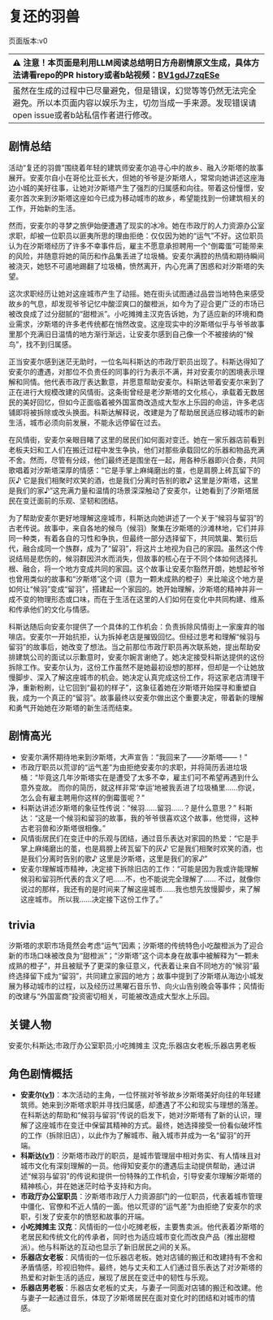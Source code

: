 # 复还的羽兽
页面版本:v0
 

| :warning: 注意！本页面是利用LLM阅读总结明日方舟剧情原文生成，具体方法请看repo的PR history或者b站视频：[BV1gdJ7zqESe](https://www.bilibili.com/video/BV1gdJ7zqESe/)         |
|:----------------------------|
| 虽然在生成的过程中已尽量避免，但是错误，幻觉等等仍然无法完全避免。所以本页面内容以娱乐为主，切勿当成一手来源。发现错误请open issue或者b站私信作者进行修改。|



## 剧情总结
活动“复还的羽兽”围绕着年轻的建筑师安麦尔追寻心中的故乡、融入汐斯塔的故事展开。安麦尔自小在哥伦比亚长大，但她的爷爷是汐斯塔人，常常向她讲述这座海边小城的美好往事，让她对汐斯塔产生了强烈的归属感和向往。带着这份憧憬，安麦尔首次来到汐斯塔这座如今已成为移动城市的故乡，希望能找到一份建筑相关的工作，开始新的生活。

然而，安麦尔的寻梦之旅伊始便遭遇了现实的冰冷。她在市政厅的人力资源办公室求职，却被一位职员以匪夷所思的理由拒绝：仅仅因为她的“运气”不好。这位职员认为在汐斯塔经历了许多不幸事件后，雇主不愿意承担聘用一个“倒霉蛋”可能带来的风险，并随意将她的简历和作品集丢进了垃圾桶。安麦尔满腔的热情和期待瞬间被浇灭，她怒不可遏地踢翻了垃圾桶，愤然离开，内心充满了困惑和对汐斯塔的失望。

这次求职经历让她对这座城市产生了动摇。她在街头试图通过品尝当地特色来感受故乡的气息，却发现爷爷记忆中酸涩爽口的酸橙派，如今为了迎合更广泛的市场已被改良成了过分甜腻的“甜橙派”。小吃摊摊主汉克告诉她，为了适应新的环境和商业需求，汐斯塔的许多老传统都在悄然改变。这座现实中的汐斯塔似乎与爷爷故事里那个充满旧日温情的地方渐行渐远，让安麦尔感到自己像一个不被接纳的“候鸟”，找不到归属感。

正当安麦尔感到迷茫无助时，一位名叫科斯达的市政厅职员出现了。科斯达得知了安麦尔的遭遇，对那位不负责任的同事的行为表示不满，并对安麦尔的困境表示理解和同情。他代表市政厅表达歉意，并愿意帮助安麦尔。科斯达带着安麦尔来到了正在进行大规模改建的风情街。这条街曾经是老汐斯塔的文化核心，承载着无数居民的美好回忆，但如今正面临着被外国富商改造成大型水上乐园的命运，许多老店铺即将被拆除或改头换面。科斯达解释说，改建是为了帮助居民适应移动城市的新生活，城市必须向前发展，不能永远停留在过去。

在风情街，安麦尔亲眼目睹了这里的居民们如何面对变迁。她在一家乐器店前看到老板夫妇和工人们在搬迁过程中发生争执，他们对那些承载回忆的乐器和物品充满不舍。然而，尽管有分歧，他们最终还是围坐在一起，用各种乐器即兴合奏，共同歌唱着对汐斯塔深厚的情感：“它是手掌上麻绳磨出的茧，也是肩膀上砖瓦留下的灰♪ 它是我们相聚时欢笑的酒，也是我们分离时告别的歌♪ 这里是汐斯塔，这里是我们的家♪”这充满力量和温情的场景深深触动了安麦尔，让她看到了汐斯塔居民在变迁面前的乐观、坚韧和团结。

为了帮助安麦尔更好地理解这座城市，科斯达向她讲述了一个关于“候羽与留羽”的古老传说。故事中，来自各地的候鸟（候羽）聚集在汐斯塔的沙滩林地，它们并非同一种类，有着各自的习性和争执，但最终一部分选择留下，共同筑巢、繁衍后代，融合成同一个族群，成为了“留羽”，将这片土地视为自己的家园。虽然这个传说结局是悲伤的，候羽群因洪水而消失，但故事的核心在于不同个体如何选择扎根、融合，将一个地方变成共同的家园。这个故事让安麦尔豁然开朗，她想起爷爷也曾用类似的故事和“汐斯塔”这个词（意为一颗未成熟的橙子）来比喻这个地方是如何让“候羽”变成“留羽”，搭建起一个家园的。她开始理解，汐斯塔的精神并非一成不变的物理形态或口味，而在于生活在这里的人们如何在变化中共同构建、维系和传承他们的文化与情感。

科斯达随后向安麦尔提供了一个具体的工作机会：负责拆除风情街上一家废弃的咖啡店。安麦尔一开始抗拒，认为拆掉老店是摧毁回忆。但经过思考和理解“候羽与留羽”的故事后，她改变了想法。当之前那位市政厅职员再次联系她，提出帮助安排建筑公司的面试以示歉意时，安麦尔婉言谢绝了。她决定接受科斯达提供的这份拆除工作。安麦尔认为，这份工作虽然不是她最初设想的那样，但却是一个让她放慢脚步、深入了解这座城市的机会。她决定认真完成这份工作，将这家老店清理干净，重新粉刷，让它回到“最初的样子”，这象征着她在汐斯塔开始探寻和重塑自我，成为一个真正的“留羽”。故事最终以安麦尔做出这个重要决定，带着新的理解和勇气开始她在汐斯塔的新生活而结束。
## 剧情高光
- 安麦尔满怀期待地来到汐斯塔，大声宣告：“我回来了——汐斯塔——！”
- 市政厅职员以荒谬的“运气差”为由拒绝安麦尔的求职，并将简历丢进垃圾桶：“毕竟这几年汐斯塔实在是遭受了太多不幸，雇主们可不希望再遇到什么意外变故。 而你的简历，就这样非常‘幸运’地被我丢进了垃圾桶里......你说，怎么会有雇主聘用你这样的倒霉蛋呢？”
- 科斯达讲述汐斯塔的象征性传说：“候羽......留羽......？是什么意思？” 科斯达：“这是一个候羽和留羽的故事，我的爷爷很喜欢这个故事，他觉得，这种古老羽兽和汐斯塔很相像。”
- 风情街居民们在变迁中的乐观与团结，通过音乐表达对家园的热爱：“它是手掌上麻绳磨出的茧，也是肩膀上砖瓦留下的灰♪ 它是我们相聚时欢笑的酒，也是我们分离时告别的歌♪ 这里是汐斯塔，这里是我们的家♪”
- 安麦尔理解城市精神，决定接下拆除旧店的工作：“可能是因为我或许能理解候羽和留羽所代表的含义了吧......不，也不能说完全理解了...... 不过，就像你说过的那样，我还有的是时间来了解这座城市......我也想先放慢脚步，来了解这座城市。 所以我......决定接下这份工作了。”
## trivia
汐斯塔的求职市场竟然会考虑“运气”因素；汐斯塔的传统特色小吃酸橙派为了迎合新的市场口味被改良为“甜橙派”；“汐斯塔”这个词本身在故事中被解释为“一颗未成熟的橙子”，并且被赋予了更深的象征意义，代表着让来自不同地方的“候羽”最终选择留下成为“留羽”，共同建立家园的地方；故事中提到了汐斯塔从海边小城发展为移动城市的过程，以及经历过黑曜石音乐节、向火山告别晚会等事件；风情街的改建与“外国富商”投资密切相关，可能被改造成大型水上乐园。
## 关键人物
安麦尔;科斯达;市政厅办公室职员;小吃摊摊主 汉克;乐器店女老板;乐器店男老板
## 角色剧情概括
-   **安麦尔([v1](../chars/extended_char_an_mai_er.md))**：本次活动的主角，一位怀揣对爷爷故乡汐斯塔美好向往的年轻建筑师。她来到汐斯塔求职并寻找归属感，却遭遇了不公和现实与理想的落差。在科斯达的帮助和“候羽与留羽”传说的启发下，她对汐斯塔有了新的认识，理解了这座城市在变迁中保留其精神的方式。最终，她选择接受一份看似破坏性的工作（拆除旧店），以此作为了解城市、融入城市并成为一名“留羽”的开端。
-   **科斯达([v1](../chars/extended_char_ke_si_da.md))**：汐斯塔市政厅的职员，是城市管理层中相对务实、有人情味且对城市文化有深刻理解的一员。他得知安麦尔的遭遇后主动提供帮助，通过讲述“候羽与留羽”的传说和提供一份特殊的工作机会，引导安麦尔理解汐斯塔的精神核心，并在她迷茫时给予支持和方向。
-   **市政厅办公室职员**：汐斯塔市政厅人力资源部门的一位职员，代表着城市管理中僵化、官僚和不近人情的一面。他以荒谬的“运气差”为由拒绝了安麦尔的求职，引发了安麦尔的愤怒和故事的开端。
-   **小吃摊摊主 汉克**：风情街的一位小吃摊老板，主要售卖派。他代表着汐斯塔的老居民和传统文化的传承者，同时也为适应城市变化而改良产品（推出甜橙派）。他与科斯达的互动也显示了新旧居民之间的关系。
-   **乐器店女老板**：风情街的一位乐器店老板。她对店铺的搬迁和改建持有不舍和矛盾情感，珍视旧物件。最终，她与丈夫和工人们通过音乐表达了对汐斯塔的热爱和对新生活的适应，展现了居民在变迁中的韧性与乐观。
-   **乐器店男老板**：乐器店女老板的丈夫，与妻子一同面对店铺的搬迁和改建。他与妻子一起通过音乐，体现了汐斯塔居民在面对变化时的团结和对城市的情感。